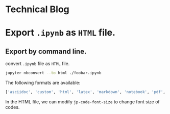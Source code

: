 # Technical Blog

# Export `.ipynb` as `HTML` file.

## Export by command line.
convert `.ipynb` file as `HTML` file.

```bash
jupyter nbconvert --to html ./foobar.ipynb
```

The following formats are available: 

```bash
['asciidoc', 'custom', 'html', 'latex', 'markdown', 'notebook', 'pdf', 'python', 'qtpdf', 'qtpng', 'rst', 'script', 'slides', 'webpdf']   
```

In the HTML file, we can modify `jp-code-font-size` to change font size of codes.
